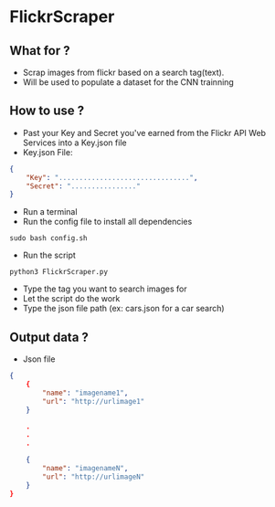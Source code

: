 # FlickrScraper

## What for ?
* Scrap images from flickr based on a search tag(text).
* Will be used to populate a dataset for the CNN trainning

## How to use ?
* Past your Key and Secret you've earned from the Flickr API Web Services into a Key.json file
* Key.json File:
```json
{
	"Key": "................................",
	"Secret": "................"
}
```
* Run a terminal
* Run the config file to install all dependencies
```
sudo bash config.sh
```
* Run the script
```
python3 FlickrScraper.py
```
* Type the tag you want to search images for
* Let the script do the work
* Type the json file path (ex: cars.json for a car search)

## Output data ?
* Json file
```json
{
	{
		"name": "imagename1",
		"url": "http://urlimage1"
	}

	.
	.
	.

	{
		"name": "imagenameN",
		"url": "http://urlimageN"
	}
}
```